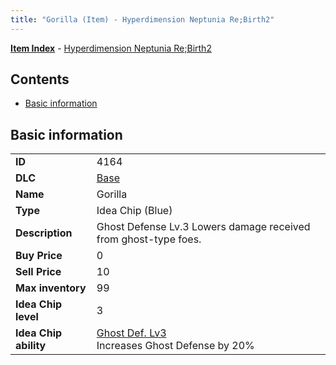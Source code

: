 ```yaml
---
title: "Gorilla (Item) - Hyperdimension Neptunia Re;Birth2"
---
```


[**Item Index**](/neptunia/rb2/item/index.html) - [Hyperdimension Neptunia Re;Birth2](/neptunia/rb2)

## Contents

- [Basic information](#basic-information)

## Basic information

|   |   |
| -- | -- |
| **ID** | 4164 |
| **DLC** | [Base](/neptunia/rb2/dlc/0-base.html) |
| **Name** | Gorilla |
| **Type** | Idea Chip (Blue) |
| **Description** | Ghost Defense Lv.3 Lowers damage received from ghost-type foes. |
| **Buy Price** | 0 |
| **Sell Price** | 10 |
| **Max inventory** | 99 |
| **Idea Chip level** | 3 |
| **Idea Chip ability** | [Ghost Def. Lv3](/neptunia/rb2/ability/0-9563-ghost-def-lv3.html)<br />Increases Ghost Defense by 20% |